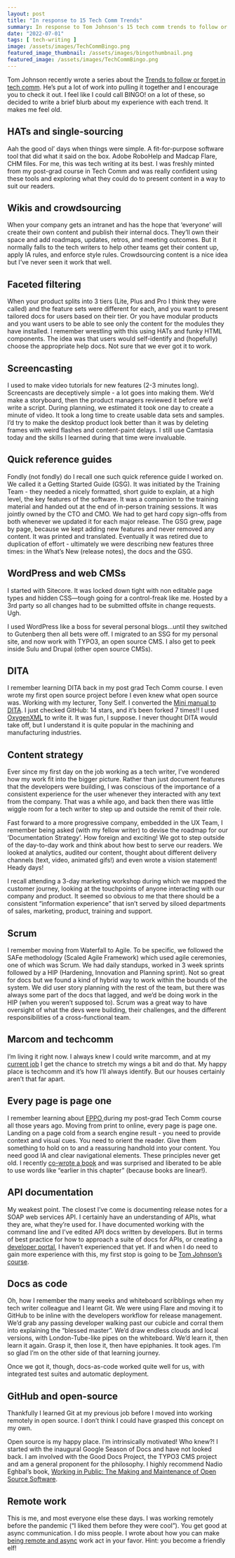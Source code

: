 ```yaml
---
layout: post
title: "In response to 15 Tech Comm Trends"
summary: In response to Tom Johnson's 15 tech comm trends to follow or forget. 
date: "2022-07-01"
tags: [ tech-writing ]
image: /assets/images/TechCommBingo.png
featured_image_thumbnail: /assets/images/bingothumbnail.png
featured_image: /assets/images/TechCommBingo.png
---
```



Tom Johnson recently wrote a series about the [Trends to follow or forget in tech comm](https://idratherbewriting.com/trends/trends-to-follow-or-forget-intro.html). He’s put a lot of work into pulling it together and I encourage you to check it out. I feel like I could call BINGO! on a lot of these, so decided to write a brief blurb about my experience with each trend. It makes me feel old.


## HATs and single-sourcing

Aah the good ol’ days when things were simple. A fit-for-purpose software tool that did what it said on the box. Adobe RoboHelp and Madcap Flare, CHM files. For me, this was tech writing at its best. I was freshly minted from my post-grad course in Tech Comm and was really confident using these tools and exploring what they could do to present content in a way to suit our readers.


## Wikis and crowdsourcing

When your company gets an intranet and has the hope that ‘everyone’ will create their own content and publish their internal docs. They’ll own their space and add roadmaps, updates, retros, and meeting outcomes. But it normally falls to the tech writers to help other teams get their content up, apply IA rules, and enforce style rules. Crowdsourcing content is a nice idea but I’ve never seen it work that well. 


## Faceted filtering

When your product splits into 3 tiers (Lite, Plus and Pro I think they were called) and the feature sets were different for each, and you want to present tailored docs for users based on their tier. Or you have modular products and you want users to be able to see only the content for the modules they have installed. I remember wrestling with this using HATs and funky HTML components. The idea was that users would self-identify and (hopefully) choose the appropriate help docs. Not sure that we ever got it to work. 


## Screencasting

I used to make video tutorials for new features (2-3 minutes long). Screencasts are deceptively simple - a lot goes into making them. We’d make a storyboard, then the product managers reviewed it before we’d write a script. During planning, we estimated it took one day to create a minute of video. It took a long time to create usable data sets and samples. I’d try to make the desktop product look better than it was by deleting frames with weird flashes and content-paint delays. I still use Camtasia today and the skills I learned during that time were invaluable.


## Quick reference guides

Fondly (not fondly) do I recall one such quick reference guide I worked on. We called it a Getting Started Guide (GSG). It was initiated by the Training Team - they needed a nicely formatted, short guide to explain, at a high level, the key features of the software. It was a companion to the training material and handed out at the end of in-person training sessions. It was jointly owned by the CTO and CMO. We had to get hard copy sign-offs from both whenever we updated it for each major release. The GSG grew, page by page, because we kept adding new features and never removed any content. It was printed and translated. Eventually it was retired due to duplication of effort - ultimately we were describing new features three times: in the What’s New (release notes), the docs and the GSG. 


## WordPress and web CMSs

I started with Sitecore. It was locked down tight with non editable page types and hidden CSS—tough going for a control-freak like me. Hosted by a 3rd party so all changes had to be submitted offsite in change requests. Ugh.

I used WordPress like a boss for several personal blogs…until they switched to Gutenberg then all bets were off. I migrated to an SSG for my personal site, and now work with TYPO3, an open source CMS. I also get to peek inside Sulu and Drupal (other open source CMSs).


## DITA

I remember learning DITA back in my post grad Tech Comm course. I even wrote my first open source project before I even knew what open source was. Working with my lecturer, Tony Self. I converted the [Mini manual to DITA](https://github.com/flicstar/DITA-Mini-Manual). I just checked GitHub: 14 stars, and it’s been forked 7 times!! I used [OxygenXML](https://www.oxygenxml.com/) to write it. It was fun, I suppose. I never thought DITA would take off, but I understand it is quite popular in the machining and manufacturing industries.


## Content strategy

Ever since my first day on the job working as a tech writer, I’ve wondered how my work fit into the bigger picture. Rather than just document features that the developers were building, I was conscious of the importance of a consistent experience for the user whenever they interacted with any text from the company. That was a while ago, and back then there was little wiggle room for a tech writer to step up and outside the remit of their role. 

Fast forward to a more progressive company, embedded in the UX Team, I remember being asked (with my fellow writer) to devise the roadmap for our ‘Documentation Strategy’. How foreign and exciting! We got to step outside of the day-to-day work and think about how best to serve our readers. We looked at analytics, audited our content, thought about different delivery channels (text, video, animated gifs!) and even wrote a vision statement! Heady days! 

I recall attending a 3-day marketing workshop during which we mapped the customer journey, looking at the touchpoints of anyone interacting with our company and product. It seemed so obvious to me that there should be a consistent “information experience” that isn’t served by siloed departments of sales, marketing, product, training and support. 


## Scrum

I remember moving from Waterfall to Agile. To be specific, we followed the SAFe methodology (Scaled Agile Framework) which used agile ceremonies, one of which was Scrum. We had daily standups, worked in 3 week sprints followed by a HIP (Hardening, Innovation and Planning sprint). Not so great for docs but we found a kind of hybrid way to work within the bounds of the system. We did user story planning with the rest of the team, but there was always some part of the docs that lagged, and we’d be doing work in the HIP (when you weren’t supposed to). Scrum was a great way to have oversight of what the devs were building, their challenges, and the different responsibilities of a cross-functional team.


## Marcom and techcomm

I’m living it right now. I always knew I could write marcomm, and at my [current job](https://openstrategypartners.com/) I get the chance to stretch my wings a bit and do that. My happy place is techcomm and it’s how I’ll always identify. But our houses certainly aren’t that far apart. 


## Every page is page one

I remember learning about [EPPO ](https://everypageispageone.com/the-book/)during my post-grad Tech Comm course all those years ago. Moving from print to online, every page is page one. Landing on a page cold from a search engine result - you need to provide context and visual cues. You need to orient the reader. Give them something to hold on to and a reassuring handhold into your content. You need good IA and clear navigational elements. These principles never get old. I recently [co-wrote a book](https://shop.typo3.com/TYPO3-Guidebook/TY10049) and was surprised and liberated to be able to use words like “earlier in this chapter” (because books are linear!).  


## API documentation

My weakest point. The closest I’ve come is documenting release notes for a SOAP web services API. I certainly have an understanding of APIs, what they are, what they’re used for. I have documented working with the command line and I’ve edited API docs written by developers. But in terms of best practice for how to approach a suite of docs for APIs, or creating a [developer portal](https://pronovix.com/developer-portals), I haven’t experienced that yet. If and when I do need to gain more experience with this, my first stop is going to be [Tom Johnson’s course](https://idratherbewriting.com/learnapidoc/).


## Docs as code

Oh, how I remember the many weeks and whiteboard scribblings when my tech writer colleague and I learnt Git. We were using Flare and moving it to GitHub to be inline with the developers workflow for release management. We’d grab any passing developer walking past our cubicle and corral them into explaining the “blessed master”. We’d draw endless clouds and local versions, with London-Tube-like pipes on the whiteboard. We’d learn it, then learn it again. Grasp it, then lose it, then have epiphanies. It took ages. I’m so glad I’m on the other side of that learning journey. 

Once we got it, though, docs-as-code worked quite well for us, with integrated test suites and automatic deployment. 


## GitHub and open-source

Thankfully I learned Git at my previous job before I moved into working remotely in open source. I don’t think I could have grasped this concept on my own.

Open source is my happy place. I’m intrinsically motivated! Who knew?! I started with the inaugural Google Season of Docs and have not looked back. I am involved with the Good Docs Project, the TYPO3 CMS project and am a general proponent for the philosophy. I highly recommend Nadio Eghbal’s book, [Working in Public: The Making and Maintenance of Open Source Software](https://www.goodreads.com/en/book/show/54140556).


## Remote work

This is me, and most everyone else these days. I was working remotely before the pandemic (“I liked them before they were cool”). You get good at async communication. I do miss people. I wrote about how you can make [being remote and async](https://flicstar.hashnode.dev/async-editing) work act in your favor. Hint: you become a friendly elf!

